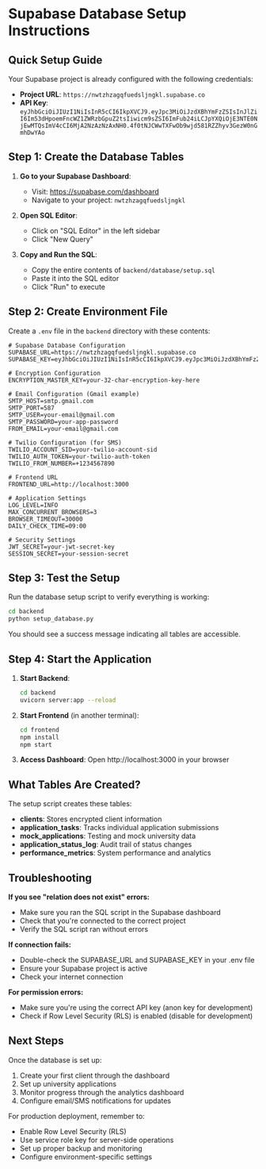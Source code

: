 # Supabase Database Setup Instructions

## Quick Setup Guide

Your Supabase project is already configured with the following credentials:
- **Project URL**: `https://nwtzhzagqfuedsljngkl.supabase.co`
- **API Key**: `eyJhbGciOiJIUzI1NiIsInR5cCI6IkpXVCJ9.eyJpc3MiOiJzdXBhYmFzZSIsInJlZiI6Im53dHpoemFncWZ1ZWRzbGpuZ2tsIiwicm9sZSI6ImFub24iLCJpYXQiOjE3NTE0NjEwMTQsImV4cCI6MjA2NzAzNzAxNH0.4f0tNJCWwTXFwOb9wjd581RZZhyv3GezW0nGmhDwYAo`

## Step 1: Create the Database Tables

1. **Go to your Supabase Dashboard**:
   - Visit: https://supabase.com/dashboard
   - Navigate to your project: `nwtzhzagqfuedsljngkl`

2. **Open SQL Editor**:
   - Click on "SQL Editor" in the left sidebar
   - Click "New Query"

3. **Copy and Run the SQL**:
   - Copy the entire contents of `backend/database/setup.sql`
   - Paste it into the SQL editor
   - Click "Run" to execute

## Step 2: Create Environment File

Create a `.env` file in the `backend` directory with these contents:

```env
# Supabase Database Configuration
SUPABASE_URL=https://nwtzhzagqfuedsljngkl.supabase.co
SUPABASE_KEY=eyJhbGciOiJIUzI1NiIsInR5cCI6IkpXVCJ9.eyJpc3MiOiJzdXBhYmFzZSIsInJlZiI6Im53dHpoemFncWZ1ZWRzbGpuZ2tsIiwicm9sZSI6ImFub24iLCJpYXQiOjE3NTE0NjEwMTQsImV4cCI6MjA2NzAzNzAxNH0.4f0tNJCWwTXFwOb9wjd581RZZhyv3GezW0nGmhDwYAo

# Encryption Configuration
ENCRYPTION_MASTER_KEY=your-32-char-encryption-key-here

# Email Configuration (Gmail example)
SMTP_HOST=smtp.gmail.com
SMTP_PORT=587
SMTP_USER=your-email@gmail.com
SMTP_PASSWORD=your-app-password
FROM_EMAIL=your-email@gmail.com

# Twilio Configuration (for SMS)
TWILIO_ACCOUNT_SID=your-twilio-account-sid
TWILIO_AUTH_TOKEN=your-twilio-auth-token
TWILIO_FROM_NUMBER=+1234567890

# Frontend URL
FRONTEND_URL=http://localhost:3000

# Application Settings
LOG_LEVEL=INFO
MAX_CONCURRENT_BROWSERS=3
BROWSER_TIMEOUT=30000
DAILY_CHECK_TIME=09:00

# Security Settings
JWT_SECRET=your-jwt-secret-key
SESSION_SECRET=your-session-secret
```

## Step 3: Test the Setup

Run the database setup script to verify everything is working:

```bash
cd backend
python setup_database.py
```

You should see a success message indicating all tables are accessible.

## Step 4: Start the Application

1. **Start Backend**:
   ```bash
   cd backend
   uvicorn server:app --reload
   ```

2. **Start Frontend** (in another terminal):
   ```bash
   cd frontend
   npm install
   npm start
   ```

3. **Access Dashboard**:
   Open http://localhost:3000 in your browser

## What Tables Are Created?

The setup script creates these tables:

- **clients**: Stores encrypted client information
- **application_tasks**: Tracks individual application submissions  
- **mock_applications**: Testing and mock university data
- **application_status_log**: Audit trail of status changes
- **performance_metrics**: System performance and analytics

## Troubleshooting

**If you see "relation does not exist" errors:**
- Make sure you ran the SQL script in the Supabase dashboard
- Check that you're connected to the correct project
- Verify the SQL script ran without errors

**If connection fails:**
- Double-check the SUPABASE_URL and SUPABASE_KEY in your .env file
- Ensure your Supabase project is active
- Check your internet connection

**For permission errors:**
- Make sure you're using the correct API key (anon key for development)
- Check if Row Level Security (RLS) is enabled (disable for development)

## Next Steps

Once the database is set up:
1. Create your first client through the dashboard
2. Set up university applications
3. Monitor progress through the analytics dashboard
4. Configure email/SMS notifications for updates

For production deployment, remember to:
- Enable Row Level Security (RLS) 
- Use service role key for server-side operations
- Set up proper backup and monitoring
- Configure environment-specific settings 